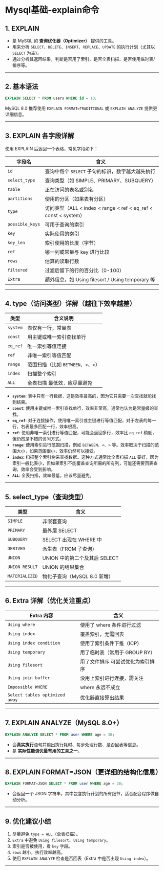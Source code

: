 # Mysql基础-explain命令



## 1. EXPLAIN

- 是 MySQL 的 **查询优化器（Optimizer）** 提供的工具。
- 用来分析 `SELECT`、`DELETE`、`INSERT`、`REPLACE`、`UPDATE` 的执行计划（尤其以 `SELECT` 为主）。
- 通过分析其返回结果，判断是否用了索引、是否全表扫描、是否使用临时表/排序等。

---

## 2. 基本语法

```sql
EXPLAIN SELECT * FROM users WHERE id = 10;
```

MySQL 8.0 推荐使用 `EXPLAIN FORMAT=TRADITIONAL` 或 `EXPLAIN ANALYZE` 提供更详细信息。

---

## 3. EXPLAIN 各字段详解

使用 EXPLAIN 后返回一个表格，常见字段如下：

| 字段名        | 含义                                                        |
|---------------|-----------------------------------------------------------|
| `id`          | 查询中每个 `SELECT` 子句的标识，数字越大越先执行                             |
| `select_type` | 查询类型（如 SIMPLE、PRIMARY、SUBQUERY）                           |
| `table`       | 正在访问的表名或别名                                                |
| `partitions`  | 使用的分区（如果表有分区）                                             |
| `type`        | 访问类型（ALL < index < range < ref < eq_ref < const < system） |
| `possible_keys` | 可用于查询的索引                                                  |
| `key`         | 实际使用的索引                                                   |
| `key_len`     | 索引使用的长度（字节）                                               |
| `ref`         | 哪一列或常量与 key 进行比较                                          |
| `rows`        | 估算的读取行数                                                   |
| `filtered`    | 过滤后留下的行的百分比（0-100）                                        |
| `Extra`       | 额外信息，如 Using filesort / Using temporary 等                 |

---

## 4. type（访问类型）详解（越往下效率越差）

| 类型       | 含义说明 |
|------------|----------|
| `system`   | 表仅有一行，常量表 |
| `const`    | 用主键或唯一索引查找单行 |
| `eq_ref`   | 唯一索引等值连接 |
| `ref`      | 非唯一索引等值匹配 |
| `range`    | 范围扫描（比如 `BETWEEN`、`<`、`>`） |
| `index`    | 扫描整个索引 |
| `ALL`      | 全表扫描 最低效，应尽量避免 |


- **`system`**: 表中只有一行数据，这是效率最高的，因为它只需要一次查找就能找到结果。
- **`const`**: 使用主键或唯一索引查找单行，效率非常高，通常也认为是常量级的查找。
- **`eq_ref`**: 对于连接操作，使用唯一索引或主键进行等值匹配，对于左表的每一行，右表最多匹配一行，效率很高。
- **`ref`**: 使用非唯一索引进行等值匹配，可能会返回多行，效率比 `eq_ref` 稍低，但仍然是不错的访问方式。
- **`range`**: 使用索引进行范围扫描，例如 `BETWEEN`、`<`、`>` 等。效率取决于扫描的范围大小，如果范围很小，效率仍然可以接受。
- **`index`**: 扫描整个索引树来查找数据。这种方式通常比全表扫描 `ALL` 要好，因为索引一般比表小，但如果索引不能覆盖查询所需的所有列，可能还需要回表查询，效率会受到影响。
- **`ALL`**: 全表扫描，效率最低，应该尽量避免。


---

## 5. select_type（查询类型）

| 类型          | 含义 |
|---------------|------|
| `SIMPLE`      | 非嵌套查询 |
| `PRIMARY`     | 最外层 SELECT |
| `SUBQUERY`    | SELECT 出现在 WHERE 中 |
| `DERIVED`     | 派生表（FROM 子查询） |
| `UNION`       | UNION 中的第二个及其后 SELECT |
| `UNION RESULT`| UNION 的结果集合 |
| `MATERIALIZED`| 物化子查询（MySQL 8.0 新增）|

---

## 6. Extra 详解（优化关注重点）

| Extra 内容                     | 含义 |
|-------------------------------|------|
| `Using where`                 | 使用了 where 条件进行过滤 |
| `Using index`                 | 覆盖索引，无需回表 |
| `Using index condition`       | 使用了索引条件下推（ICP） |
| `Using temporary`             | 用了临时表（常用于 GROUP BY） |
| `Using filesort`             | 用了文件排序  可尝试优化为索引排序 |
| `Using join buffer`          | 没用上索引进行连接，需关注️ |
| `Impossible WHERE`           | where 永远不成立 |
| `Select tables optimized away`| 优化器直接算出结果 |

---


## 7. EXPLAIN ANALYZE（MySQL 8.0+）

```sql
EXPLAIN ANALYZE SELECT * FROM user WHERE age = 30;
```

- 会**真实执行**语句并输出执行耗时、每步处理行数、是否回表等信息。
- 是 **实际性能调优最有用的工具之一**。

---

## 8. EXPLAIN FORMAT=JSON（更详细的结构化信息）

```sql
EXPLAIN FORMAT=JSON SELECT * FROM user WHERE age = 30;
```

- 会返回一个 JSON 字符串，其中包含执行计划的所有细节，适合配合程序做自动分析。

---

## 9. 优化建议小结

1. 尽量避免 `type = ALL`（全表扫描）。
2. `Extra` 中避免 `Using filesort`、`Using temporary`。
3. 索引是否被使用，看 `key` 字段。
4. `rows` 越小，执行效率越高。
5. 使用 `EXPLAIN ANALYZE` 检查是否回表（Extra 中是否出现 `Using index`）。

---
